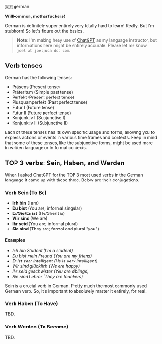🇩🇪 german

**Willkommen, motherfuckers!**

German is definitely super entirely very totally hard to learn! Really. But I'm stubborn! So let's figure out the basics.

> **Note:** I'm making heay use of [ChatGPT](https://chat.openai.com) as my language instructor, but informations here might be entirely accurate. Please let me know: `joel at joeljuca dot com`.

## Verb tenses

German has the following tenses:

- Präsens (Present tense)
- Präteritum (Simple past tense)
- Perfekt (Present perfect tense)
- Plusquamperfekt (Past perfect tense)
- Futur I (Future tense)
- Futur II (Future perfect tense)
- Konjunktiv I (Subjunctive I)
- Konjunktiv II (Subjunctive II)

Each of these tenses has its own specific usage and forms, allowing you to express actions or events in various time frames and contexts. Keep in mind that some of these tenses, like the subjunctive forms, might be used more in written language or in formal contexts.

## TOP 3 verbs: Sein, Haben, and Werden

When I asked ChatGPT for the TOP 3 most used verbs in the German language it came up with these three. Below are their conjugations.

### Verb Sein (To Be)

- **Ich bin** (I am)
- **Du bist** (You are; informal singular)
- **Er/Sie/Es ist** (He/She/It is)
- **Wir sind** (We are)
- **Ihr seid** (You are; informal plural)
- **Sie sind** (They are; formal and plural "you")

#### Examples

- _Ich bin Student (I'm a student)_
- _Du bist mein Freund (You are my friend)_
- _Er ist sehr intelligent (He is very intelligent)_
- _Wir sind glücklich (We are happy)_
- _Ihr seid geschwister (You are siblings)_
- _Sie sind Lehrer (They are teachers)_

Sein is a crucial verb in German. Pretty much the most commonly used German verb. So, it's important to absolutely master it entirely, for real.

### Verb Haben (To Have)

TBD.

### Verb Werden (To Become)

TBD.
